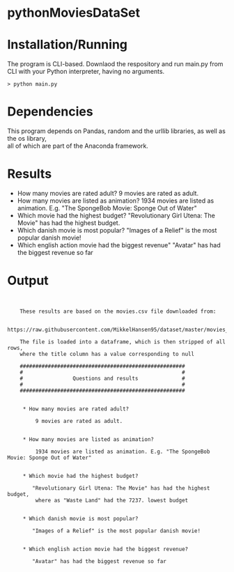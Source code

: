 # pythonMoviesDataSet

# Installation/Running
The program is CLI-based.
Downlaod the respository and run main.py from CLI with your Python interpreter, having no arguments.

```
> python main.py
```

# Dependencies
This program depends on Pandas, random and the urllib libraries, as well as the os library,  
all of which are part of the Anaconda framework.

# Results

* How many movies are rated adult?
	 9 movies are rated as adult.
 * How many movies are listed as animation?
	 1934 movies are listed as animation. E.g. "The SpongeBob Movie: Sponge Out of Water" 
 * Which movie had the highest budget?
	"Revolutionary Girl Utena: The Movie" has had the highest budget.
 * Which danish movie is most popular?
	"Images of a Relief" is the most popular danish movie!
 * Which english action movie had the biggest revenue"
	"Avatar" has had the biggest revenue so far

# Output

```

    
	These results are based on the movies.csv file downloaded from:
    
	    https://raw.githubusercontent.com/MikkelHansen95/dataset/master/movies_metadata.csv
        
	The file is loaded into a dataframe, which is then stripped of all rows, 
	where the title column has a value corresponding to null
    
	#####################################################
	#                                                   #
	#                Questions and results              #
	#                                                   #
	#####################################################
        
    
	 * How many movies are rated adult?

		 9 movies are rated as adult.


	 * How many movies are listed as animation?

		 1934 movies are listed as animation. E.g. "The SpongeBob Movie: Sponge Out of Water" 


	 * Which movie had the highest budget?

		"Revolutionary Girl Utena: The Movie" has had the highest budget,
		 where as "Waste Land" had the 7237. lowest budget


	 * Which danish movie is most popular?

		"Images of a Relief" is the most popular danish movie!


	 * Which english action movie had the biggest revenue?

		"Avatar" has had the biggest revenue so far



```
